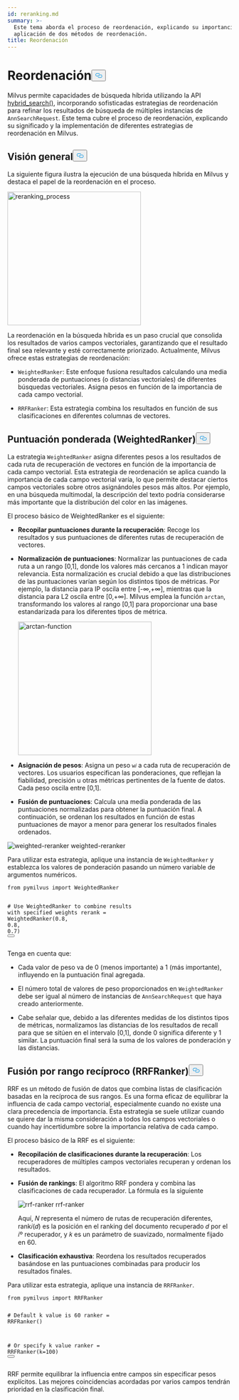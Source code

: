 ```yaml
---
id: reranking.md
summary: >-
  Este tema aborda el proceso de reordenación, explicando su importancia y la
  aplicación de dos métodos de reordenación.
title: Reordenación
---
```

<h1 id="Reranking" class="common-anchor-header">Reordenación<button data-href="#Reranking" class="anchor-icon" translate="no">
      <svg translate="no"
        aria-hidden="true"
        focusable="false"
        height="20"
        version="1.1"
        viewBox="0 0 16 16"
        width="16"
      >
        <path
          fill="#0092E4"
          fill-rule="evenodd"
          d="M4 9h1v1H4c-1.5 0-3-1.69-3-3.5S2.55 3 4 3h4c1.45 0 3 1.69 3 3.5 0 1.41-.91 2.72-2 3.25V8.59c.58-.45 1-1.27 1-2.09C10 5.22 8.98 4 8 4H4c-.98 0-2 1.22-2 2.5S3 9 4 9zm9-3h-1v1h1c1 0 2 1.22 2 2.5S13.98 12 13 12H9c-.98 0-2-1.22-2-2.5 0-.83.42-1.64 1-2.09V6.25c-1.09.53-2 1.84-2 3.25C6 11.31 7.55 13 9 13h4c1.45 0 3-1.69 3-3.5S14.5 6 13 6z"
        ></path>
      </svg>
    </button></h1><p>Milvus permite capacidades de búsqueda híbrida utilizando la API <a href="https://milvus.io/api-reference/pymilvus/v2.4.x/ORM/Collection/hybrid_search.md">hybrid_search()</a>, incorporando sofisticadas estrategias de reordenación para refinar los resultados de búsqueda de múltiples instancias de <code translate="no">AnnSearchRequest</code>. Este tema cubre el proceso de reordenación, explicando su significado y la implementación de diferentes estrategias de reordenación en Milvus.</p>
<h2 id="Overview" class="common-anchor-header">Visión general<button data-href="#Overview" class="anchor-icon" translate="no">
      <svg translate="no"
        aria-hidden="true"
        focusable="false"
        height="20"
        version="1.1"
        viewBox="0 0 16 16"
        width="16"
      >
        <path
          fill="#0092E4"
          fill-rule="evenodd"
          d="M4 9h1v1H4c-1.5 0-3-1.69-3-3.5S2.55 3 4 3h4c1.45 0 3 1.69 3 3.5 0 1.41-.91 2.72-2 3.25V8.59c.58-.45 1-1.27 1-2.09C10 5.22 8.98 4 8 4H4c-.98 0-2 1.22-2 2.5S3 9 4 9zm9-3h-1v1h1c1 0 2 1.22 2 2.5S13.98 12 13 12H9c-.98 0-2-1.22-2-2.5 0-.83.42-1.64 1-2.09V6.25c-1.09.53-2 1.84-2 3.25C6 11.31 7.55 13 9 13h4c1.45 0 3-1.69 3-3.5S14.5 6 13 6z"
        ></path>
      </svg>
    </button></h2><p>La siguiente figura ilustra la ejecución de una búsqueda híbrida en Milvus y destaca el papel de la reordenación en el proceso.</p>
<p><img translate="no" src="/docs/v2.4.x/assets/multi-vector-rerank.png" alt="reranking_process" width="300"/></p>
<p>La reordenación en la búsqueda híbrida es un paso crucial que consolida los resultados de varios campos vectoriales, garantizando que el resultado final sea relevante y esté correctamente priorizado. Actualmente, Milvus ofrece estas estrategias de reordenación:</p>
<ul>
<li><p><code translate="no">WeightedRanker</code>: Este enfoque fusiona resultados calculando una media ponderada de puntuaciones (o distancias vectoriales) de diferentes búsquedas vectoriales. Asigna pesos en función de la importancia de cada campo vectorial.</p></li>
<li><p><code translate="no">RRFRanker</code>: Esta estrategia combina los resultados en función de sus clasificaciones en diferentes columnas de vectores.</p></li>
</ul>
<h2 id="Weighted-Scoring-WeightedRanker" class="common-anchor-header">Puntuación ponderada (WeightedRanker)<button data-href="#Weighted-Scoring-WeightedRanker" class="anchor-icon" translate="no">
      <svg translate="no"
        aria-hidden="true"
        focusable="false"
        height="20"
        version="1.1"
        viewBox="0 0 16 16"
        width="16"
      >
        <path
          fill="#0092E4"
          fill-rule="evenodd"
          d="M4 9h1v1H4c-1.5 0-3-1.69-3-3.5S2.55 3 4 3h4c1.45 0 3 1.69 3 3.5 0 1.41-.91 2.72-2 3.25V8.59c.58-.45 1-1.27 1-2.09C10 5.22 8.98 4 8 4H4c-.98 0-2 1.22-2 2.5S3 9 4 9zm9-3h-1v1h1c1 0 2 1.22 2 2.5S13.98 12 13 12H9c-.98 0-2-1.22-2-2.5 0-.83.42-1.64 1-2.09V6.25c-1.09.53-2 1.84-2 3.25C6 11.31 7.55 13 9 13h4c1.45 0 3-1.69 3-3.5S14.5 6 13 6z"
        ></path>
      </svg>
    </button></h2><p>La estrategia <code translate="no">WeightedRanker</code> asigna diferentes pesos a los resultados de cada ruta de recuperación de vectores en función de la importancia de cada campo vectorial. Esta estrategia de reordenación se aplica cuando la importancia de cada campo vectorial varía, lo que permite destacar ciertos campos vectoriales sobre otros asignándoles pesos más altos. Por ejemplo, en una búsqueda multimodal, la descripción del texto podría considerarse más importante que la distribución del color en las imágenes.</p>
<p>El proceso básico de WeightedRanker es el siguiente:</p>
<ul>
<li><p><strong>Recopilar puntuaciones durante la recuperación</strong>: Recoge los resultados y sus puntuaciones de diferentes rutas de recuperación de vectores.</p></li>
<li><p><strong>Normalización de puntuaciones</strong>: Normalizar las puntuaciones de cada ruta a un rango [0,1], donde los valores más cercanos a 1 indican mayor relevancia. Esta normalización es crucial debido a que las distribuciones de las puntuaciones varían según los distintos tipos de métricas. Por ejemplo, la distancia para IP oscila entre [-∞,+∞], mientras que la distancia para L2 oscila entre [0,+∞]. Milvus emplea la función <code translate="no">arctan</code>, transformando los valores al rango [0,1] para proporcionar una base estandarizada para los diferentes tipos de métrica.</p>
<p><img translate="no" src="/docs/v2.4.x/assets/arctan.png" alt="arctan-function" width="300"/></p></li>
<li><p><strong>Asignación de pesos</strong>: Asigna un peso <code translate="no">w𝑖</code> a cada ruta de recuperación de vectores. Los usuarios especifican las ponderaciones, que reflejan la fiabilidad, precisión u otras métricas pertinentes de la fuente de datos. Cada peso oscila entre [0,1].</p></li>
<li><p><strong>Fusión de puntuaciones</strong>: Calcula una media ponderada de las puntuaciones normalizadas para obtener la puntuación final. A continuación, se ordenan los resultados en función de estas puntuaciones de mayor a menor para generar los resultados finales ordenados.</p></li>
</ul>
<p>
  
   <span class="img-wrapper"> <img translate="no" src="/docs/v2.4.x//assets/weighted-reranker.png" alt="weighted-reranker" class="doc-image" id="weighted-reranker" />
   </span> <span class="img-wrapper"> <span>weighted-reranker</span> </span></p>
<p>Para utilizar esta estrategia, aplique una instancia de <code translate="no">WeightedRanker</code> y establezca los valores de ponderación pasando un número variable de argumentos numéricos.</p>
<pre><code translate="no" class="language-python"><span class="hljs-keyword">from</span> pymilvus <span class="hljs-keyword">import</span> WeightedRanker

<span class="hljs-comment"># Use WeightedRanker to combine results with specified weights</span>
rerank = WeightedRanker(<span class="hljs-number">0.8</span>, <span class="hljs-number">0.8</span>, <span class="hljs-number">0.7</span>) 
<button class="copy-code-btn"></button></code></pre>
<p>Tenga en cuenta que:</p>
<ul>
<li><p>Cada valor de peso va de 0 (menos importante) a 1 (más importante), influyendo en la puntuación final agregada.</p></li>
<li><p>El número total de valores de peso proporcionados en <code translate="no">WeightedRanker</code> debe ser igual al número de instancias de <code translate="no">AnnSearchRequest</code> que haya creado anteriormente.</p></li>
<li><p>Cabe señalar que, debido a las diferentes medidas de los distintos tipos de métricas, normalizamos las distancias de los resultados de recall para que se sitúen en el intervalo [0,1], donde 0 significa diferente y 1 similar. La puntuación final será la suma de los valores de ponderación y las distancias.</p></li>
</ul>
<h2 id="Reciprocal-Rank-Fusion-RRFRanker" class="common-anchor-header">Fusión por rango recíproco (RRFRanker)<button data-href="#Reciprocal-Rank-Fusion-RRFRanker" class="anchor-icon" translate="no">
      <svg translate="no"
        aria-hidden="true"
        focusable="false"
        height="20"
        version="1.1"
        viewBox="0 0 16 16"
        width="16"
      >
        <path
          fill="#0092E4"
          fill-rule="evenodd"
          d="M4 9h1v1H4c-1.5 0-3-1.69-3-3.5S2.55 3 4 3h4c1.45 0 3 1.69 3 3.5 0 1.41-.91 2.72-2 3.25V8.59c.58-.45 1-1.27 1-2.09C10 5.22 8.98 4 8 4H4c-.98 0-2 1.22-2 2.5S3 9 4 9zm9-3h-1v1h1c1 0 2 1.22 2 2.5S13.98 12 13 12H9c-.98 0-2-1.22-2-2.5 0-.83.42-1.64 1-2.09V6.25c-1.09.53-2 1.84-2 3.25C6 11.31 7.55 13 9 13h4c1.45 0 3-1.69 3-3.5S14.5 6 13 6z"
        ></path>
      </svg>
    </button></h2><p>RRF es un método de fusión de datos que combina listas de clasificación basadas en la recíproca de sus rangos. Es una forma eficaz de equilibrar la influencia de cada campo vectorial, especialmente cuando no existe una clara precedencia de importancia. Esta estrategia se suele utilizar cuando se quiere dar la misma consideración a todos los campos vectoriales o cuando hay incertidumbre sobre la importancia relativa de cada campo.</p>
<p>El proceso básico de la RRF es el siguiente:</p>
<ul>
<li><p><strong>Recopilación de clasificaciones durante la recuperación</strong>: Los recuperadores de múltiples campos vectoriales recuperan y ordenan los resultados.</p></li>
<li><p><strong>Fusión de rankings</strong>: El algoritmo RRF pondera y combina las clasificaciones de cada recuperador. La fórmula es la siguiente</p>
<p>
  
   <span class="img-wrapper"> <img translate="no" src="/docs/v2.4.x//assets/rrf-ranker.png" alt="rrf-ranker" class="doc-image" id="rrf-ranker" />
   </span> <span class="img-wrapper"> <span>rrf-ranker</span> </span></p>
<p>Aquí, 𝑁 representa el número de rutas de recuperación diferentes, rank𝑖(𝑑) es la posición en el ranking del documento recuperado 𝑑 por el 𝑖º recuperador, y 𝑘 es un parámetro de suavizado, normalmente fijado en 60.</p></li>
<li><p><strong>Clasificación exhaustiva</strong>: Reordena los resultados recuperados basándose en las puntuaciones combinadas para producir los resultados finales.</p></li>
</ul>
<p>Para utilizar esta estrategia, aplique una instancia de <code translate="no">RRFRanker</code>.</p>
<pre><code translate="no" class="language-python"><span class="hljs-keyword">from</span> pymilvus <span class="hljs-keyword">import</span> RRFRanker

<span class="hljs-comment"># Default k value is 60</span>
ranker = RRFRanker()

<span class="hljs-comment"># Or specify k value</span>
ranker = RRFRanker(k=<span class="hljs-number">100</span>)
<button class="copy-code-btn"></button></code></pre>
<p>RRF permite equilibrar la influencia entre campos sin especificar pesos explícitos. Las mejores coincidencias acordadas por varios campos tendrán prioridad en la clasificación final.</p>
